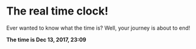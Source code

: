 # The real time clock!

Ever wanted to know what the time is? Well, your journey is about to end!

**The time is Dec 13, 2017, 23:09**